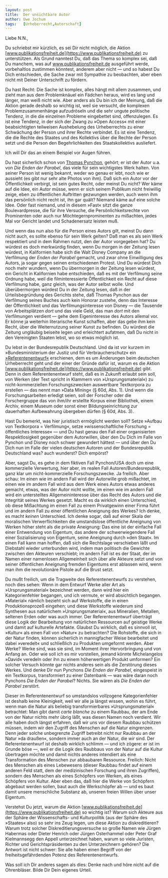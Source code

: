 ```yaml
---
layout:	post
title:	Der unsichtbare Autor
author:	Uwe Jochum
tags:   [Urheberrecht,Autorschaft]
---
```


Liebe N.N.,

Du schriebst mir kürzlich, es sei Dir nicht möglich, die
Aktion
[www.publikationsfreiheit.de](https://www.publikationsfreiheit.de) zu
unterstützen. Als Grund nanntest Du, daß das Thema so komplex
sei, daß Du manchem, was auf www.publikationsfreiheit.de
ausgeführt werde, vorbehaltlos zustimmen könntest, anderem aber
nicht — und so habest Du Dich entschieden, die Sache zwar mit
Sympathie zu beobachten, aber eben nicht mit Deiner Unterschrift
zu fördern.

Du hast Recht: Die Sache ist komplex, alles hängt mit allem
zusammen, und zieht man aus dem Problemknäuel ein Fädchen heraus,
wird es lang und länger, man weiß nicht wie. Aber anders als Du
bin ich der Meinung, daß die Aktion gerade deshalb so wichtig
ist, weil sie versucht, die komplexen Problemzusammenhänge
aufzudröseln und die sehr ungute politische Tendenz, in die die
einzelnen Probleme eingebettet sind, offenzulegen. Es ist eine
Tendenz, in der sich der Zwang zu »Open Access« mit einer
beabsichtigten teilweisen Aushebelung des Urheberrechts zu einer
Schwächung der Person und ihrer Rechte verbindet. Es ist eine
Tendenz, die die Rechte des Staates und des Kollektivs über die
Rechte der Person setzt und die Person den Begehrlichkeiten des
Staatskollektivs ausliefert.

Ich will Dir das an einem Beispiel vor Augen führen.

Du hast
sicherlich schon von 
[Thomas Pynchon](https://de.wikipedia.org/wiki/Thomas_Pynchon),
gehört; er ist der Autor u.a. von *Die Enden der
Parabel*, das viele für sein wichtigstes Werk halten. Von seiner
Person ist wenig bekannt, weder wo genau er lebt, noch wie er
aussieht (es gibt nur sehr alte Photos von ihm). Daß sich ein
Autor vor der Öffentlichkeit verbirgt, ist sein gutes Recht, oder
meinst Du nicht? Wer käme auf die Idee, ein Autor müsse, wenn er
sich seinem Publikum nicht freiwillig zeige, eben zu öffentlichen
Auftritten gezwungen werden, auch wenn ihm das persönlich nicht
recht ist, ihn gar quält? Niemand käme auf eine solche
Idee. Oder fast niemand, und in diesem »Fast« sitzt die ganze
Boulevardpresse, die für ihre Versuche, die Persönlichkeitsrechte
von Prominenten oder auch nur Möchtegernprominenten zu mißachten,
jedes Mal vor Gericht landet und Schadenersatz leisten muß.

Und wenn das nun also für die Person eines Autors gilt, meinst Du
dann nicht auch, es sollte ebenso für sein Werk gelten? Daß man
es als sein Werk respektiert und in dem Rahmen nutzt, den der
Autor vorgegeben hat? Du würdest es doch merkwürdig finden, wenn
Du morgen in der Zeitung lesen würdest, in Kalifornien habe sich
die Walt Disney Company an die Verfilmung der *Enden der Parabel*
gemacht, und zwar ohne Einwilligung des Autors, ja sogar gegen
seinen entschiedenen Protest. Und Du würdest Dich noch mehr
wundern, wenn Du übermorgen in der Zeitung lesen würdest, ein
Gericht in Kalifornien habe entschieden, daß es mit der
Verfilmung seine Ordnung habe, weil die filminteressierte
Öffentlichkeit ein Recht auf diese Verfilmung habe, ganz gleich,
was der Autor selbst wolle. Und überübermorgen würdest Du in der
Zeitung lesen, daß in der Urteilsbegründung des Gerichts stehe,
daß Thomas Pynchon aus der Verfilmung seines Buches auch kein
Honorar zustehe, denn das Interesse der Öffentlichkeit und das
Verfilmungsinteresse von Disney — die Tausende von Arbeitsplätzen
*dort* und das viele Geld, das man *dort* mit den Verfilmungen
verdient — gehe dem Eigeninteresse des Autors allemal vor. Er
könne ja weiterhin literarische Kunst schaffen, aber das gebe ihm
kein Recht, über die Weiternutzung seiner Kunst zu befinden. Du
würdest die Zeitung ungläubig beiseite legen und erleichtert
aufatmen, daß Du nicht in den Vereinigten Staaten lebst, wo so
etwas möglich ist.

Du lebst in der Bundesrepublik Deutschland. Und da ist vor kurzem
im »Bundesministerium der Justiz und für Verbraucherschutz«
ein
[»Referentenentwurf«](https://www.bmjv.de/SharedDocs/Gesetzgebungsverfahren/Dokumente/RefE_UrhWissG.pdf) erschienen,
dem es um Änderungen beim deutschen Urheberrecht geht und der
einer der Gründe dafür ist, warum es die
Aktion
[www.publikationsfreiheit.de](https://www.publikationsfreiheit.de) gibt. Denn
in dem Referentenentwurf steht, daß es in Zukunft erlaubt sein
soll, von Werken (der Text spricht in Klammern von
»Ursprungsmaterial«) zu nicht-kommerziellen Forschungszwecken
auswertbare Textkorpora zu erstellen — das nennt man »Data
Mining« (§ 60d, Abs. 1). Und wenn die Forschungsarbeiten erledigt
seien, soll der Forscher oder die Forschergruppe das von ihm/ihr
erstellte Korpus einer Bibliothek, einem Archiv, einem Museum
oder sonst einer Bildungseinrichtung zur dauerhaften Aufbewahrung
übergeben dürfen (§ 60d, Abs. 3).

Hast Du bemerkt, was hier juristisch ermöglicht werden soll?
Setze »Aufbau von Textkorpora = Verfilmung«, setze
»wissenschaftliche Forschung = öffentliches Interesse« — und Du
hast genau den Fall einer organisierten Respektlosigkeit
gegenüber dem Autorwillen, über den Du Dich im Falle von Pynchon
und Disney noch schwer gewundert hättest — und über den Du Dich
nun im Falle der vielen deutschen Autoren und der Bundesrepublik
Deutschland was? auch wunderst? Dich empörst?

Aber, sagst Du, es gehe in dem fiktiven Fall Pynchon/USA doch um
eine kommerzielle Verwertung, hier aber, im realen Fall
Autoren/Bundesrepublik, ganz klar um nicht-kommerzielle
Forschungszwecke. Ja freilich. Aber schau: Im einen wie im andern
Fall wird der Autorwille grob mißachtet, im einen wie im andern
Fall wird aus dem Werk eines Autors etwas anderes gemacht, etwas,
was der Autor nicht wollte, im einen wie im andern Fall wird ein
unterstelltes Allgemeininteresse über das Recht des Autors und
die Integrität seines Werkes gesetzt. Macht es da wirklich einen
Unterschied, ob diese Mißachtung im einen Fall zu einem
Privatgewinn einer Firma führt und im andern Fall zu einer
öffentlichen Aneignung des Werkes? Ich denke, es macht *keinen*
Unterschied. Ich denke sogar, daß auf einer Skala der moralischen
Verwerflichkeiten die umstandslose öffentliche Aneignung von
Werken höher steht als die private Aneignung: Das eine ist der
einfache Fall einer Entwendung von Eigentum, das andere der
schwerwiegendere Fall einer Sozialisierung von Eigentum, seine
Aneignung durch »den Staat«. Im einen Fall kann man hoffen, daß
sich die Rechtslage verschieben läßt und Diebstahl wieder
unterbunden wird, indem man politisch die Gewichte zwischen den
Akteuren verschiebt; im andern Fall ist es der Staat, der im
Namen einer namenlosen Allgemeinheit sich über alle Akteure setzt
und von seiner öffentlichen Aneignung fremden Eigentums erst
ablassen wird, wenn man ihm die revolutionäre Pistole auf die
Brust setzt.

Du mußt freilich, um die Tragweite des Referentenentwurfs zu
verstehen, noch dies sehen: Wenn in dem Entwurf Werke aller Art
als »Ursprungsmaterial« bezeichnet werden, dann wird hier ein
Kategorienfehler begangen, und ich vermute, er wird absichtlich
begangen. »Material« nämlich bezieht sich auf Werkstoffe, die in
einen Produktionsprozeß eingehen; und diese Werkstoffe wiederum
sind Synthesen aus natürlichem »Ursprungsmaterial«, aus
Mineralien, Metallen, seltenen Erden oder was auch immer. Der
Referentenentwurf überträgt diese Logik der Bearbeitung von
natürlichen Ressourcen auf geistige Werke und damit auf
kulturelle Artefakte. Glaubst Du wirklich, daß es sinnvoll ist,
»Kultur« als einen Fall von »Natur« zu betrachten? Die Rohstoffe,
die sich in der Natur finden, können sicherlich in mannigfacher
Weise bearbeitet und dabei »veredelt« und schließlich zu
Produkten umgeformt werden. Aber Werke? Werke sind, was sie sind,
im Moment ihrer Hervorbringung und von Anfang an. Oder wie soll
ich es mir vorstellen, jemand könnte Michelangelos »David«
veredeln oder ihn zu einem höherwertigen Produkt umformen? Ein
solcher Versuch könnte gar nichts anderes sein als die Zerstörung
dieses Werkes. Und denke Dir nun Pynchons *Die Enden der
Parabel*, eingespeist in ein Textkorpus, transformiert zu einer
Datenbank — was wäre daran noch Pynchons *Die Enden der Parabel*?
Nichts. Sie wären als *Die Enden der Parabel* zerstört.

Dieser im Referentenentwurf so umstandslos vollzogene
Kategorienfehler ist deshalb keine Kleinigkeit, weil wir alle ja
längst wissen, wohin es führt, wenn man die Natur als beliebig
transformierbares »Ursprungsmaterial« betrachtet: Man gibt damit
*carte blanche* zu einem Raubbau, der am Ende von der Natur
nichts mehr übrig läßt, was diesen Namen noch verdient. Wir alle
haben doch längst erfahren, daß wir uns vor diesem Raubbau
schützen müssen, indem wir den Zugriff des Menschen auf die Natur
eingrenzen. Denn jeder solche unbegrenzte Zugriff betreibt nicht
nur Raubbau an der Natur »da draußen«, sondern immer auch an der
Natur, die *wir* sind. Der Referentenentwurf ist deshalb wirklich
schlimm — und ich zögere: er ist im Grunde böse —, weil er die
Logik des Raubbaus von der Natur auf die Kultur übertragen möchte
und damit nichts anderes intendiert als eine Transformation des
Menschen zur abbaubaren Ressource. Freilich: Nicht des Menschen
als eines Lebewesens (dieser Raubbau findet auf einem anderen
Feld statt, dem der medizinischen Forschung und ihren Zugriffen),
sondern des Menschen als eines Schöpfers von Werken, als eines
Schöpfers von Kultur. Aber eben das, daß hier die Werke von
Schöpfern abgebaut werden sollen, baut auch die Werkschöpfer ab —
und es baut damit unsere menschliche Substanz ab, unseren freien
Willen über unser Eigentum.

Verstehst Du jetzt, warum die
Aktion
[www.publikationsfreiheit.de](https://www.publikationsfreiheit.de) so
wichtig ist? Warum sich Akteure aus der Sphäre der
Wissenschafts- und Kulturpolitik (aus der Sphäre des »Staates« also) so sehr ins Zeug legen, um diese
Aktion zu diskreditieren? Warum trotz solcher
Diskreditierungsversuche so große Namen wie Jürgen Habermas oder
Dieter Henrich oder Jürgen Osterhammel oder Peter Graf
Kielmannsegg den Appell unterzeichnet haben, warum so viele
Juristen, Richter und Gerichtspräsidenten zu den Unterzeichnern
gehören? Die Antwort ist nicht schwer: Sie alle haben einen
Begriff von der freiheitsgefährdenden Potenz des
Referentenentwurfs.

Was soll ich Dir anderes sagen als dies: Denke nach und höre
nicht auf die Ohrenbläser. Bilde Dir Dein eigenes Urteil.

